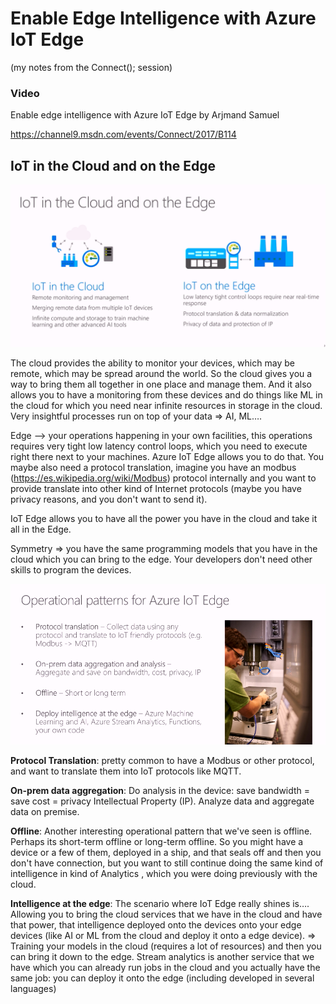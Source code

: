 # Enable Edge Intelligence with Azure IoT Edge

 (my notes from the Connect(); session)

### Video
Enable edge intelligence with Azure IoT Edge by Arjmand Samuel

https://channel9.msdn.com/events/Connect/2017/B114

## IoT in the Cloud and on the Edge
![IoT in the Cloud and on the Edge](/images/1_IoT_in_the_Cloud_and_on_the_Edge.png)

The cloud provides the ability to monitor your devices, which may be remote, which may be spread around the world. So the cloud gives you a way to bring them all together in one place and manage them. And it also allows you to have a monitoring from these devices and do things like ML in the cloud for which you need near infinite resources in storage  in the cloud.
Very insightful processes run on top of your data => AI, ML….


Edge --> your operations happening in your own facilities, this operations requires very tight low latency  control loops, which you need to execute right there next to your machines.  Azure IoT Edge allows you to do that. You maybe also need a protocol translation, imagine you have an modbus (https://es.wikipedia.org/wiki/Modbus) protocol internally and you want to provide translate into other kind of Internet protocols (maybe you have privacy reasons, and you don't want to send it).

IoT Edge allows you to have all the power you have in the cloud and take it all in the Edge.

Symmetry => you have the same programming models that you have in the cloud which you can bring to the edge. 
Your developers don't need other skills to program the devices.

![Operational patterns for Azure IoT Edge](/images/2_Operational_patterns_for_Azure_IoTEdge.png)


**Protocol Translation**: pretty common to have a Modbus or other protocol, and want to translate them into IoT protocols like MQTT.

**On-prem data aggregation**: Do analysis in the device: save bandwidth = save cost = privacy Intellectual Property (IP). Analyze data and aggregate data on premise. 

**Offline**: Another interesting operational pattern that we've seen is offline. Perhaps its short-term offline  or long-term offline. So you might have a device or a few of them, deployed in a ship, and that seals off and then  you don't have connection, but you want  to still continue doing the same kind of intelligence in kind of Analytics , which you were doing previously with the cloud. 

**Intelligence at the edge**: The scenario where IoT Edge really shines is…. Allowing you to bring the cloud services that we have in the cloud and have that power, that intelligence deployed onto the devices onto your edge devices (like AI or ML from the cloud and deploy it onto a edge device). => Training your models in the cloud (requires a lot of resources) and then you can bring it down to the edge.
Stream analytics is another service that we have which you can already run jobs in the cloud and you actually have the same job: you can deploy it onto the edge (including developed in several languages)

